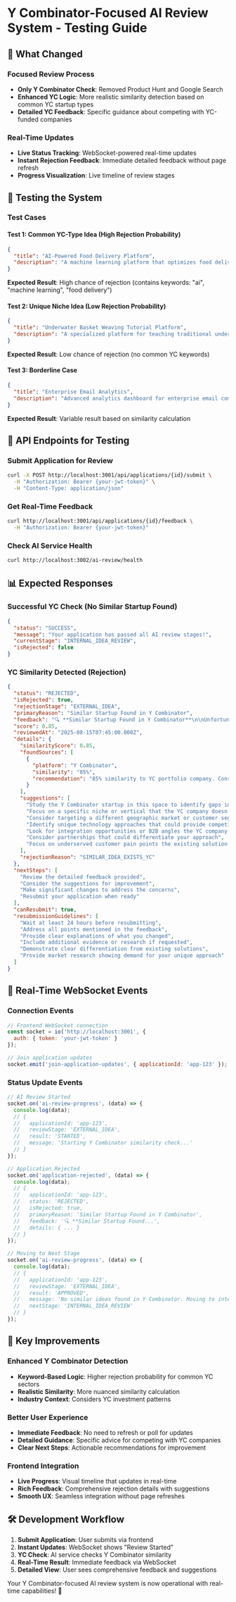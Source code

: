 # Y Combinator-Focused AI Review System - Testing Guide

## 🎯 **What Changed**

### Focused Review Process
- **Only Y Combinator Check**: Removed Product Hunt and Google Search
- **Enhanced YC Logic**: More realistic similarity detection based on common YC startup types
- **Detailed YC Feedback**: Specific guidance about competing with YC-funded companies

### Real-Time Updates
- **Live Status Tracking**: WebSocket-powered real-time updates
- **Instant Rejection Feedback**: Immediate detailed feedback without page refresh
- **Progress Visualization**: Live timeline of review stages

## 🧪 **Testing the System**

### Test Cases

#### Test 1: Common YC-Type Idea (High Rejection Probability)
```json
{
  "title": "AI-Powered Food Delivery Platform",
  "description": "A machine learning platform that optimizes food delivery routes and predicts customer preferences using artificial intelligence."
}
```
**Expected Result**: High chance of rejection (contains keywords: "ai", "machine learning", "food delivery")

#### Test 2: Unique Niche Idea (Low Rejection Probability)
```json
{
  "title": "Underwater Basket Weaving Tutorial Platform",
  "description": "A specialized platform for teaching traditional underwater basket weaving techniques to marine biology students."
}
```
**Expected Result**: Low chance of rejection (no common YC keywords)

#### Test 3: Borderline Case
```json
{
  "title": "Enterprise Email Analytics",
  "description": "Advanced analytics dashboard for enterprise email communications and productivity insights."
}
```
**Expected Result**: Variable result based on similarity calculation

## 🚀 **API Endpoints for Testing**

### Submit Application for Review
```bash
curl -X POST http://localhost:3001/api/applications/{id}/submit \
  -H "Authorization: Bearer {your-jwt-token}" \
  -H "Content-Type: application/json"
```

### Get Real-Time Feedback
```bash
curl http://localhost:3001/api/applications/{id}/feedback \
  -H "Authorization: Bearer {your-jwt-token}"
```

### Check AI Service Health
```bash
curl http://localhost:3002/ai-review/health
```

## 📊 **Expected Responses**

### Successful YC Check (No Similar Startup Found)
```json
{
  "status": "SUCCESS",
  "message": "Your application has passed all AI review stages!",
  "currentStage": "INTERNAL_IDEA_REVIEW",
  "isRejected": false
}
```

### YC Similarity Detected (Rejection)
```json
{
  "status": "REJECTED",
  "isRejected": true,
  "rejectionStage": "EXTERNAL_IDEA",
  "primaryReason": "Similar Startup Found in Y Combinator",
  "feedback": "🔍 **Similar Startup Found in Y Combinator**\n\nUnfortunately, we found an existing startup similar to \"AI-Powered Food Delivery Platform\" in the Y Combinator portfolio.\n\n**Similarity Analysis:**\n• Y Combinator Portfolio: 85% similar\n  Found similar startup in Y Combinator portfolio with 85% similarity. The startup operates in a similar space with comparable features.\n\n**Why This Matters:**\n• Y Combinator companies have significant funding and market validation\n• They likely have established market presence and user base\n• Competing directly may be challenging for new startups\n\n**Next Steps:**\n• Research the Y Combinator company to understand their approach\n• Identify specific market gaps or underserved segments\n• Consider a unique angle or different target market\n• Focus on features or services they don't provide",
  "score": 0.85,
  "reviewedAt": "2025-08-15T07:45:00.000Z",
  "details": {
    "similarityScore": 0.85,
    "foundSources": [
      {
        "platform": "Y Combinator",
        "similarity": "85%",
        "recommendation": "85% similarity to YC portfolio company. Consider targeting different market segments or business models."
      }
    ],
    "suggestions": [
      "Study the Y Combinator startup in this space to identify gaps in their solution",
      "Focus on a specific niche or vertical that the YC company doesn't address well",
      "Consider targeting a different geographic market or customer segment",
      "Identify unique technology approaches that could provide competitive advantages",
      "Look for integration opportunities or B2B angles the YC company hasn't explored",
      "Consider partnerships that could differentiate your approach",
      "Focus on underserved customer pain points the existing solution doesn't solve"
    ],
    "rejectionReason": "SIMILAR_IDEA_EXISTS_YC"
  },
  "nextSteps": [
    "Review the detailed feedback provided",
    "Consider the suggestions for improvement",
    "Make significant changes to address the concerns",
    "Resubmit your application when ready"
  ],
  "canResubmit": true,
  "resubmissionGuidelines": [
    "Wait at least 24 hours before resubmitting",
    "Address all points mentioned in the feedback",
    "Provide clear explanations of what you changed",
    "Include additional evidence or research if requested",
    "Demonstrate clear differentiation from existing solutions",
    "Provide market research showing demand for your unique approach"
  ]
}
```

## 🔄 **Real-Time WebSocket Events**

### Connection Events
```javascript
// Frontend WebSocket connection
const socket = io('http://localhost:3001', {
  auth: { token: 'your-jwt-token' }
});

// Join application updates
socket.emit('join-application-updates', { applicationId: 'app-123' });
```

### Status Update Events
```javascript
// AI Review Started
socket.on('ai-review-progress', (data) => {
  console.log(data);
  // {
  //   applicationId: 'app-123',
  //   reviewStage: 'EXTERNAL_IDEA',
  //   result: 'STARTED',
  //   message: 'Starting Y Combinator similarity check...'
  // }
});

// Application Rejected
socket.on('application-rejected', (data) => {
  console.log(data);
  // {
  //   applicationId: 'app-123',
  //   status: 'REJECTED',
  //   isRejected: true,
  //   primaryReason: 'Similar Startup Found in Y Combinator',
  //   feedback: '🔍 **Similar Startup Found...',
  //   details: { ... }
  // }
});

// Moving to Next Stage
socket.on('ai-review-progress', (data) => {
  console.log(data);
  // {
  //   applicationId: 'app-123',
  //   reviewStage: 'EXTERNAL_IDEA',
  //   result: 'APPROVED',
  //   message: 'No similar ideas found in Y Combinator. Moving to internal review...',
  //   nextStage: 'INTERNAL_IDEA_REVIEW'
  // }
});
```

## 🎯 **Key Improvements**

### Enhanced Y Combinator Detection
- **Keyword-Based Logic**: Higher rejection probability for common YC sectors
- **Realistic Similarity**: More nuanced similarity calculation
- **Industry Context**: Considers YC investment patterns

### Better User Experience
- **Immediate Feedback**: No need to refresh or poll for updates
- **Detailed Guidance**: Specific advice for competing with YC companies
- **Clear Next Steps**: Actionable recommendations for improvement

### Frontend Integration
- **Live Progress**: Visual timeline that updates in real-time
- **Rich Feedback**: Comprehensive rejection details with suggestions
- **Smooth UX**: Seamless integration without page refreshes

## 🛠 **Development Workflow**

1. **Submit Application**: User submits via frontend
2. **Instant Updates**: WebSocket shows "Review Started"
3. **YC Check**: AI service checks Y Combinator similarity
4. **Real-Time Result**: Immediate feedback via WebSocket
5. **Detailed View**: User sees comprehensive feedback and suggestions

Your Y Combinator-focused AI review system is now operational with real-time capabilities! 🚀
